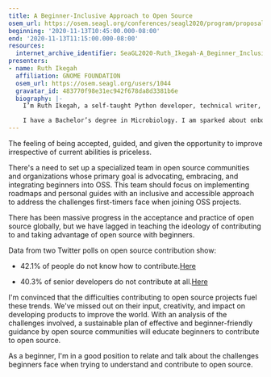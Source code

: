 ```yaml
---
title: A Beginner-Inclusive Approach to Open Source
osem_url: https://osem.seagl.org/conferences/seagl2020/program/proposals/739
beginning: '2020-11-13T10:45:00.000-08:00'
end: '2020-11-13T11:15:00.000-08:00'
resources:
  internet_archive_identifier: SeaGL2020-Ruth_Ikegah-A_Beginner_Inclusive_Approach_to_Open_Source
presenters:
- name: Ruth Ikegah
  affiliation: GNOME FOUNDATION
  osem_url: https://osem.seagl.org/users/1044
  gravatar_id: 483770f98e31ec942f678da8d3381b6e
  biography: |-
    I’m Ruth Ikegah, a self-taught Python developer, technical writer, public speaker, open-source enthusiast, and a people’s person.

    I have a Bachelor’s degree in Microbiology. I am sparked about onboarding beginners into the tech system, especially the open-source space. Asides being actively involved in tech, I am a social volunteer and a voluntary blood donor. I love making new friends over a slice of cake.
---
```


The feeling of being accepted, guided, and given the opportunity to improve irrespective of current abilities is priceless.

There's a need to set up a specialized team in open source communities and organizations whose primary goal is advocating, embracing, and integrating beginners into OSS. This team should focus on implementing roadmaps and personal guides with an inclusive and accessible approach to address the challenges first-timers face when joining OSS projects.

There has been massive progress in the acceptance and practice of open source globally, but we have lagged in teaching the ideology of contributing to and taking advantage of open source with beginners.

Data from two Twitter polls on open source contribution show:

- 42.1% of people do not know how to contribute.[Here](https://twitter.com/IkegahRuth/status/1277593968050667522)

- 40.3% of senior developers do not contribute at all.[Here](https://twitter.com/IkegahRuth/status/1277590995316674562)

I'm convinced that the difficulties contributing to open source projects fuel these trends. We've missed out on their input, creativity, and impact on developing products to improve the world.
With an analysis of the challenges involved, a sustainable plan of effective and beginner-friendly guidance by open source communities will educate beginners to contribute to open source.

As a beginner, I'm in a good position to relate and talk about the challenges beginners face when trying to understand and contribute to open source.
